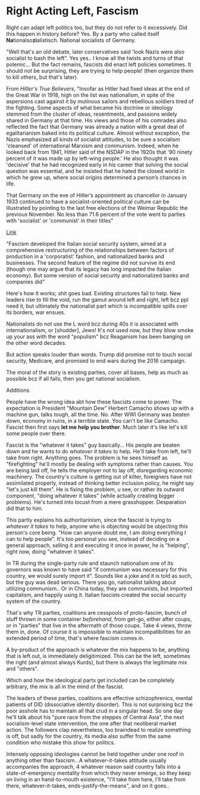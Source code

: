 # Right Acting Left, Fascism

Right can adapt left politics too, but they do not refer to it
excessively. Did this happen in history before? Yes. By a party who
called itself **Na**tionalso**zi**alistisch.  National socialists of
Germany.

"Well that's an old debate, later conservatives said 'look Nazis were
also socialist to bash the left". Yes yes.. I know all the twists and
turns of that polemic... But the fact remains, fascists did enact left
policies sometimes. It should not be surprising, they are trying to
help people! (then organize them to kill others, but that's later).

From *Hitler's True Believers*, "Insofar as Hitler had fixed ideas at
the end of the Great War in 1918, high on the list was nationalism, in
spite of the aspersions cast against it by mutinous sailors and
rebellious soldiers tired of the fighting. Some aspects of what became
his doctrine or ideology stemmed from the cluster of ideas,
resentments, and passions widely shared in Germany at that time. His
views and those of his comrades also reflected the fact that Germany
was already a nation with a great deal of egalitarianism baked into
its political culture.  Almost without exception, the Nazis emphasized
all kinds of socialist attitudes, to be sure a socialism 'cleansed' of
international Marxism and communism. Indeed, when he looked back from
1941, Hitler said of the NSDAP in the 1920s that '90 ninety percent of
it was made up by left-wing people.' He also thought it was 'decisive'
that he had recognized early in his career that solving the social
question was essential, and he insisted that he hated the closed world
in which he grew up, where social origins determined a person’s
chances in life.

That Germany on the eve of Hitler’s appointment as chancellor in
January 1933 continued to have a socialist-oriented political culture
can be illustrated by pointing to the last free elections of the
Weimar Republic the previous November. No less than 71.6 percent of
the vote went to parties with 'socialist' or 'communist' in their
titles"

[Link](https://www.econlib.org/how-socialist-was-national-socialism/)

"Fascism developed the Italian social security system, aimed at a
comprehensive restructuring of the relationships between factors of
production in a 'corporatist' fashion, and nationalized banks and
businesses. The second feature of the regime did not survive its end
(though one may argue that its legacy has long impacted the Italian
economy). But some version of social security and nationalized banks
and companies did"

Here's how it works; shit goes bad. Existing structures fail to help.
New leaders rise to fill the void, run the gamut around left and
right, left bcz ppl need it, but ultimately the nationalist part which
is incompatible spills over its borders, war ensues.

Nationalists do not use the L word bcz during 40s it is associated
with internationalism, or [shudder], Jews! It's not used now, but they
blow smoke up your ass with the word "populism" bcz Reaganism has been
banging on the other word decades.

But action speaks louder than words. Trump did promise not to touch
social security, Medicare, and promised to end wars during the 2016
campaign.

The moral of the story is existing parties, cover all bases, help as
much as possible bcz if all fails, then you get national socialism.

Additions

People have the wrong idea abt how these fascists come to power. The
expectation is President "Mountain Dew" Herbert Camacho shows up with
a machine gun, talks tough, all the time. No. After WWI Germany was
beaten down, economy in ruins, in a terrible state. You can't be like
Camacho. Fascist then first says **let me help you brother**. Much
later it's like let's kill some people over there.

<a name='fascism'></a>

Fascist is the "whatever it takes" guy basically... His people are
beaten down and he wants to do *whatever it takes* to help. He'll take
from left, he'll take from right. Anything goes. The problem is he
sees himself as "firefighting" he'll mostly be dealing with symptoms
rather than causes. You are being laid off, he tells the employer not
to lay off, disregarding economic machinery. The country's culture is
getting out of kilter, foreigners have not assimilated properly,
instead of thinking better inclusion policy, he might say "let's just
kill them". He is fixing the problem, u see, or rather its outward
component, "doing whatever it takes" (while actually creating bigger
problems).  He's turned into locust from a mere
grasshopper. Desparation did that to him.

This partly explains his authoritarinism, since the fascist is trying
to *whatever it takes* to help, anyone who is objecting would be
objecting this person's core being. "How can anyone doubt me, I am
doing everything I can to help people". It's too personal you see,
instead of deciding on a general approach, selling it and executing it
once in power, he is "helping", right now, doing "whatever it takes".

In TR during the single-party rule and staunch nationalism one of its
governors was known to have said "if communism was necessary for this
country, we would surely import it". Sounds like a joke and it is told
as such, but the guy was dead serious. There you go, nationalist
talking about utilizing communism.. Or in China today, they are
communists, but imported capitalism, and happily using it. Italian
fascists created the social security system of the country.

That's why TR parties, coalitions are cesspools of proto-fascim, bunch
of stuff thrown in some container *beforehand*, from get-go, either
after coups, or in "parties" that live in the aftermath of those
coups. Take 4 views, throw them in, done. Of course it is impossible
to maintain incompatibilities for an extended period of time, that's
where fascism comes in.

A by-product of the approach is whatever the mix happens to be,
anything that is left out, is immediately deligitimized. This can be
the left, sometimes the right (and almost always Kurds), but there is
always the legitimate mix and "others".

Which and how the ideological parts get included can be completely
arbitrary, the mix is all in the mind of the fascist.

The leaders of these parties, coalitions are effective schizophrenics,
mental patients of DID (dissociative identity disorder). This is not
surprising bcz the poor asshole has to maintain all that crud in a
singular head. So one day he'll talk about his "pure race from the
steppes of Central Asia", the next socialism-level state intervention,
the one after that neoliberal market action. The followers clap
nevertheless, too braindead to realize something is off, but sadly for
the country, its media also suffer from the same condition who
mistake this show for politics.

Intensely opposing ideologies cannot be held together under one roof
in anything other than fascism.. A whatever-it-takes attitude usually
accompanies the approach, 4 whatever reason said country falls into a
state-of-emergency mentality from which they never emerge, so they
keep on living in an hand-to-mouth existence, "I'll take from here,
I'll take from there, whatever-it-takes, ends-justify-the-means", and
on it goes..

